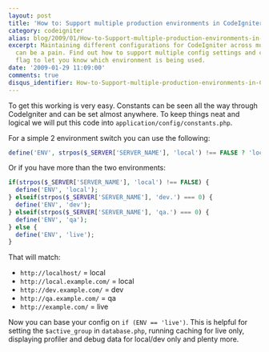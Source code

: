 ```yaml
---
layout: post
title: 'How to: Support multiple production environments in CodeIgniter'
category: codeigniter
alias: blog/2009/01/How-to-Support-multiple-production-environments-in-CodeIgniter
excerpt: Maintaining different configurations for CodeIgniter across multiple environments
  can be a pain. Find out how to support multiple config settings and create a instance-wide
  flag to let you know which environment is being used.
date: '2009-01-29 11:09:00'
comments: true
disqus_identifier: How-to-Support-multiple-production-environments-in-CodeIgniter
---
```


To get this working is very easy. Constants can be seen all the way through CodeIgniter and can be set almost anywhere. To keep things neat and logical we will put this code into `application/config/constants.php`.

For a simple 2 environment switch you can use the following:

~~~php
define('ENV', strpos($_SERVER['SERVER_NAME'], 'local') !== FALSE ? 'local' : 'live');
~~~

Or if you have more than the two environments:

~~~php
if(strpos($_SERVER['SERVER_NAME'], 'local') !== FALSE) { 
  define('ENV', 'local');
} elseif(strpos($_SERVER['SERVER_NAME'], 'dev.') === 0) { 
  define('ENV', 'dev');
} elseif(strpos($_SERVER['SERVER_NAME'], 'qa.') === 0) {
  define('ENV', 'qa');
} else { 
  define('ENV', 'live');
}
~~~

That will match:  

- `http://localhost/` = local
- `http://local.example.com/` = local
- `http://dev.example.com/` = dev
- `http://qa.example.com/` = qa
- `http://example.com/` = live

Now you can base your config on `if (ENV == 'live')`. This is helpful for setting the `$active_group` in `database.php`, running caching for live only, displaying profiler and debug data for local/dev only and plenty more.
